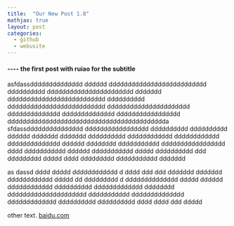 ```yaml
---
title:  "Our New Post 1.8"
mathjax: true
layout: post
categories: 
  - github
  - webusite
---
```


#### ---- the first post with ruiao for the subtitle


asfdassdddddddddddddd dddddd dddddddddddddddddddddddddd dddddddddd ddddddddddddddddddddddd ddddddd  dddddddddddddddddddddddddd dddddddddd  dddddddddddddddddddddddddd dddddddddddddddddddddd dddddddddddddd dddddddddddddd ddddddddddddddddd dddddddddddddddddddddddddddddddddddddddddda sfdassddddddddddddddd ddddddddddddddddd dddddddddd dddddddddd dddddd ddddddd ddddddd dddddddddd dddddddddddd dddddddddddd dddddddddddddd dddddd dddddddd ddddddddddd ddddddddddddddddd dddd ddddddddddd  dddddd ddddddddddd ddddd dddddddddd ddd ddddddddd ddddd dddd  ddddddddd  ddddddddddd ddddddd


<p>as dassd dddd ddddd dddddddddddd d dddd ddd ddd ddddddd ddddddd dddddddddddd ddddd dd  ddddddddd d  dddddddddddddd ddddd dddddd dddddddddddd 
 dddddddddd ddddddddddddd dddddddd  ddddddddddddddddddddd ddddddddddd dddddddddddddd ddddddddddddd dddddddddd dddddddddd dddd dddd ddd ddddd</p>


other text.
[baidu.com](https://www.baidu.com)
